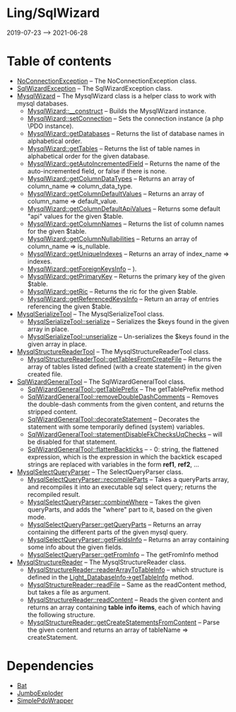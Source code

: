 Ling/SqlWizard
================
2019-07-23 --> 2021-06-28




Table of contents
===========

- [NoConnectionException](https://github.com/lingtalfi/SqlWizard/blob/master/doc/api/Ling/SqlWizard/Exception/NoConnectionException.md) &ndash; The NoConnectionException class.
- [SqlWizardException](https://github.com/lingtalfi/SqlWizard/blob/master/doc/api/Ling/SqlWizard/Exception/SqlWizardException.md) &ndash; The SqlWizardException class.
- [MysqlWizard](https://github.com/lingtalfi/SqlWizard/blob/master/doc/api/Ling/SqlWizard/MysqlWizard.md) &ndash; The MysqlWizard class is a helper class to work with mysql databases.
    - [MysqlWizard::__construct](https://github.com/lingtalfi/SqlWizard/blob/master/doc/api/Ling/SqlWizard/MysqlWizard/__construct.md) &ndash; Builds the MysqlWizard instance.
    - [MysqlWizard::setConnection](https://github.com/lingtalfi/SqlWizard/blob/master/doc/api/Ling/SqlWizard/MysqlWizard/setConnection.md) &ndash; Sets the connection instance (a php \PDO instance).
    - [MysqlWizard::getDatabases](https://github.com/lingtalfi/SqlWizard/blob/master/doc/api/Ling/SqlWizard/MysqlWizard/getDatabases.md) &ndash; Returns the list of database names in alphabetical order.
    - [MysqlWizard::getTables](https://github.com/lingtalfi/SqlWizard/blob/master/doc/api/Ling/SqlWizard/MysqlWizard/getTables.md) &ndash; Returns the list of table names in alphabetical order for the given database.
    - [MysqlWizard::getAutoIncrementedField](https://github.com/lingtalfi/SqlWizard/blob/master/doc/api/Ling/SqlWizard/MysqlWizard/getAutoIncrementedField.md) &ndash; Returns the name of the auto-incremented field, or false if there is none.
    - [MysqlWizard::getColumnDataTypes](https://github.com/lingtalfi/SqlWizard/blob/master/doc/api/Ling/SqlWizard/MysqlWizard/getColumnDataTypes.md) &ndash; Returns an array of column_name => column_data_type.
    - [MysqlWizard::getColumnDefaultValues](https://github.com/lingtalfi/SqlWizard/blob/master/doc/api/Ling/SqlWizard/MysqlWizard/getColumnDefaultValues.md) &ndash; Returns an array of column_name => default_value.
    - [MysqlWizard::getColumnDefaultApiValues](https://github.com/lingtalfi/SqlWizard/blob/master/doc/api/Ling/SqlWizard/MysqlWizard/getColumnDefaultApiValues.md) &ndash; Returns some default "api" values for the given $table.
    - [MysqlWizard::getColumnNames](https://github.com/lingtalfi/SqlWizard/blob/master/doc/api/Ling/SqlWizard/MysqlWizard/getColumnNames.md) &ndash; Returns the list of column names for the given $table.
    - [MysqlWizard::getColumnNullabilities](https://github.com/lingtalfi/SqlWizard/blob/master/doc/api/Ling/SqlWizard/MysqlWizard/getColumnNullabilities.md) &ndash; Returns an array of column_name => is_nullable.
    - [MysqlWizard::getUniqueIndexes](https://github.com/lingtalfi/SqlWizard/blob/master/doc/api/Ling/SqlWizard/MysqlWizard/getUniqueIndexes.md) &ndash; Returns an array of index_name => indexes.
    - [MysqlWizard::getForeignKeysInfo](https://github.com/lingtalfi/SqlWizard/blob/master/doc/api/Ling/SqlWizard/MysqlWizard/getForeignKeysInfo.md) &ndash; ).
    - [MysqlWizard::getPrimaryKey](https://github.com/lingtalfi/SqlWizard/blob/master/doc/api/Ling/SqlWizard/MysqlWizard/getPrimaryKey.md) &ndash; Returns the primary key of the given $table.
    - [MysqlWizard::getRic](https://github.com/lingtalfi/SqlWizard/blob/master/doc/api/Ling/SqlWizard/MysqlWizard/getRic.md) &ndash; Returns the ric for the given $table.
    - [MysqlWizard::getReferencedKeysInfo](https://github.com/lingtalfi/SqlWizard/blob/master/doc/api/Ling/SqlWizard/MysqlWizard/getReferencedKeysInfo.md) &ndash; Return an array of entries referencing the given $table.
- [MysqlSerializeTool](https://github.com/lingtalfi/SqlWizard/blob/master/doc/api/Ling/SqlWizard/Tool/MysqlSerializeTool.md) &ndash; The MysqlSerializeTool class.
    - [MysqlSerializeTool::serialize](https://github.com/lingtalfi/SqlWizard/blob/master/doc/api/Ling/SqlWizard/Tool/MysqlSerializeTool/serialize.md) &ndash; Serializes the $keys found in the given array in place.
    - [MysqlSerializeTool::unserialize](https://github.com/lingtalfi/SqlWizard/blob/master/doc/api/Ling/SqlWizard/Tool/MysqlSerializeTool/unserialize.md) &ndash; Un-serializes the $keys found in the given array in place.
- [MysqlStructureReaderTool](https://github.com/lingtalfi/SqlWizard/blob/master/doc/api/Ling/SqlWizard/Tool/MysqlStructureReaderTool.md) &ndash; The MysqlStructureReaderTool class.
    - [MysqlStructureReaderTool::getTablesFromCreateFile](https://github.com/lingtalfi/SqlWizard/blob/master/doc/api/Ling/SqlWizard/Tool/MysqlStructureReaderTool/getTablesFromCreateFile.md) &ndash; Returns the array of tables listed defined (with a create statement) in the given created file.
- [SqlWizardGeneralTool](https://github.com/lingtalfi/SqlWizard/blob/master/doc/api/Ling/SqlWizard/Tool/SqlWizardGeneralTool.md) &ndash; The SqlWizardGeneralTool class.
    - [SqlWizardGeneralTool::getTablePrefix](https://github.com/lingtalfi/SqlWizard/blob/master/doc/api/Ling/SqlWizard/Tool/SqlWizardGeneralTool/getTablePrefix.md) &ndash; The getTablePrefix method
    - [SqlWizardGeneralTool::removeDoubleDashComments](https://github.com/lingtalfi/SqlWizard/blob/master/doc/api/Ling/SqlWizard/Tool/SqlWizardGeneralTool/removeDoubleDashComments.md) &ndash; Removes the double-dash comments from the given content, and returns the stripped content.
    - [SqlWizardGeneralTool::decorateStatement](https://github.com/lingtalfi/SqlWizard/blob/master/doc/api/Ling/SqlWizard/Tool/SqlWizardGeneralTool/decorateStatement.md) &ndash; Decorates the statement with some temporarily defined (system) variables.
    - [SqlWizardGeneralTool::statementDisableFkChecksUqChecks](https://github.com/lingtalfi/SqlWizard/blob/master/doc/api/Ling/SqlWizard/Tool/SqlWizardGeneralTool/statementDisableFkChecksUqChecks.md) &ndash; will be disabled for that statement.
    - [SqlWizardGeneralTool::flattenBackticks](https://github.com/lingtalfi/SqlWizard/blob/master/doc/api/Ling/SqlWizard/Tool/SqlWizardGeneralTool/flattenBackticks.md) &ndash; - 0: string, the flattened expression, which is the expression in which the backtick escaped strings are replaced with variables in the form __ref1__, __ref2__, ...
- [MysqlSelectQueryParser](https://github.com/lingtalfi/SqlWizard/blob/master/doc/api/Ling/SqlWizard/Util/MysqlSelectQueryParser.md) &ndash; The SelectQueryParser class.
    - [MysqlSelectQueryParser::recompileParts](https://github.com/lingtalfi/SqlWizard/blob/master/doc/api/Ling/SqlWizard/Util/MysqlSelectQueryParser/recompileParts.md) &ndash; Takes a queryParts array, and recompiles it into an executable sql select query; returns the recompiled result.
    - [MysqlSelectQueryParser::combineWhere](https://github.com/lingtalfi/SqlWizard/blob/master/doc/api/Ling/SqlWizard/Util/MysqlSelectQueryParser/combineWhere.md) &ndash; Takes the given queryParts, and adds the "where" part to it, based on the given mode.
    - [MysqlSelectQueryParser::getQueryParts](https://github.com/lingtalfi/SqlWizard/blob/master/doc/api/Ling/SqlWizard/Util/MysqlSelectQueryParser/getQueryParts.md) &ndash; Returns an array containing the different parts of the given mysql query.
    - [MysqlSelectQueryParser::getFieldsInfo](https://github.com/lingtalfi/SqlWizard/blob/master/doc/api/Ling/SqlWizard/Util/MysqlSelectQueryParser/getFieldsInfo.md) &ndash; Returns an array containing some info about the given fields.
    - [MysqlSelectQueryParser::getFromInfo](https://github.com/lingtalfi/SqlWizard/blob/master/doc/api/Ling/SqlWizard/Util/MysqlSelectQueryParser/getFromInfo.md) &ndash; The getFromInfo method
- [MysqlStructureReader](https://github.com/lingtalfi/SqlWizard/blob/master/doc/api/Ling/SqlWizard/Util/MysqlStructureReader.md) &ndash; The MysqlStructureReader class.
    - [MysqlStructureReader::readerArrayToTableInfo](https://github.com/lingtalfi/SqlWizard/blob/master/doc/api/Ling/SqlWizard/Util/MysqlStructureReader/readerArrayToTableInfo.md) &ndash; which structure is defined in the [Light_DatabaseInfo->getTableInfo](https://github.com/lingtalfi/Light_DatabaseInfo/blob/master/doc/api/Ling/Light_DatabaseInfo/Service/LightDatabaseInfoService/getTableInfo.md) method.
    - [MysqlStructureReader::readFile](https://github.com/lingtalfi/SqlWizard/blob/master/doc/api/Ling/SqlWizard/Util/MysqlStructureReader/readFile.md) &ndash; Same as the readContent method, but takes a file as argument.
    - [MysqlStructureReader::readContent](https://github.com/lingtalfi/SqlWizard/blob/master/doc/api/Ling/SqlWizard/Util/MysqlStructureReader/readContent.md) &ndash; Reads the given content and returns an array containing **table info items**, each of which having the following structure.
    - [MysqlStructureReader::getCreateStatementsFromContent](https://github.com/lingtalfi/SqlWizard/blob/master/doc/api/Ling/SqlWizard/Util/MysqlStructureReader/getCreateStatementsFromContent.md) &ndash; Parse the given content and returns an array of tableName => createStatement.


Dependencies
============
- [Bat](https://github.com/lingtalfi/Bat)
- [JumboExploder](https://github.com/lingtalfi/JumboExploder)
- [SimplePdoWrapper](https://github.com/lingtalfi/SimplePdoWrapper)



